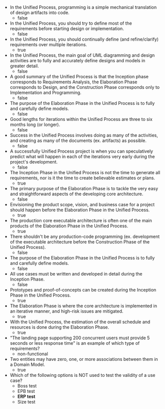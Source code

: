 - In the Unified Process, programming is a simple mechanical translation of design artifacts into code.
	- false
- In the Unified Process, you should try to define most of the requirements before starting design or implementation.
	- false
- In the Unified Process, you should continually define (and refine/clarify) requirements over multiple iterations.
	- true
- In the Unified Process, the main goal of UML diagramming and design activities are to fully and accurately define designs and models in greater detail.
	- false
- A good summary of the Unified Process is that the Inception phase corresponds to Requirements Analysis, the Elaboration Phase corresponds to Design, and the Construction Phase corresponds only to Implementation and Programming.
	- false
- The purpose of the Elaboration Phase in the Unified Process is to fully and carefully define models.
	- false
- Good lengths for iterations within the Unified Process are three to six months long (or longer).
	- false
- Success in the Unified Process involves doing as many of the activities, and creating as many of the documents (ex. artifacts) as possible.
	- false
- A successfully Unified Process project is when you can speculatively predict what will happen in each of the iterations very early during the project's development.
	- false
- The Inception Phase in the Unified Process is not the time to generate all requirements, nor is it the time to create believable estimates or plans.
	- true
- The primary purpose of the Elaboration Phase is to tackle the very easy and straightforward aspects of the developing core architecture.
	- false
- Envisioning the product scope, vision, and business case for a project should happen before the Elaboration Phase in the Unified Process.
	- true
- The production core executable architecture is often one of the main products of the Elaboration Phase in the Unified Process.
	- true
- There shouldn't be any production-code programming (ex. development of the executable architecture before the Construction Phase of the Unified Process).
	- false
- The purpose of the Elaboration Phase in the Unified Process is to fully and carefully define models.
	- false
 - All use cases must be written and developed in detail during the Inception Phase.
	 - false
- Prototypes and proof-of-concepts can be created during the Inception Phase in the Unified Process.
	- true
- The Elaboration Phase is where the core architecture is implemented in an iterative manner, and high-risk issues are mitigated.
	- true
- With the Unified Process, the estimation of the overall schedule and resources is done during the Elaboration Phase.
	- true
- "The landing page supporting 200 concurrent users must provide 5 seconds or less response time" is an example of which type of requirements?
	- non-functional
- Two entities may have zero, one, or more associations between them in a Domain Model.
	- true
- Which of the following options is NOT used to test the validity of a use case?
	- Boss test
	- EPB test
	- **ERP test**
	- Size test